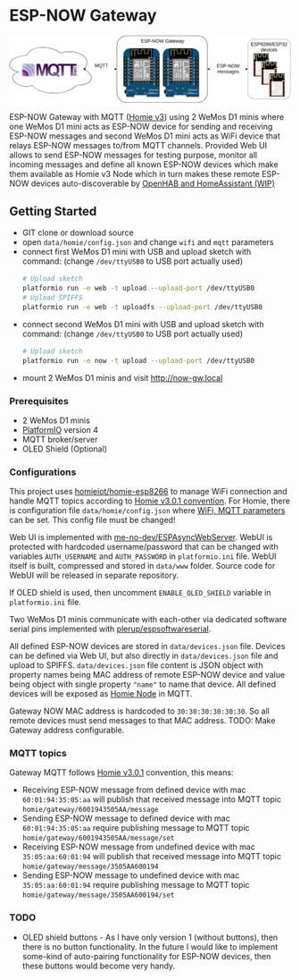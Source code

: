 # ESP-NOW Gateway

![logo]

ESP-NOW Gateway with MQTT ([Homie v3][homie]) using 2 WeMos D1 minis where one WeMos D1 mini acts
as ESP-NOW device for sending and receiving ESP-NOW messages and second WeMos D1 mini acts as WiFi device that relays
ESP-NOW messages to/from MQTT channels. Provided Web UI allows to send ESP-NOW messages for testing purpose, monitor all
incoming messages and define all known ESP-NOW devices which make them available as Homie v3 Node which in turn makes
these remote ESP-NOW devices auto-discoverable by
[OpenHAB and HomeAssistant (WIP)][OpenHAB-homie]

## Getting Started

- GIT clone or download source
- open `data/homie/config.json` and change `wifi` and `mqtt` parameters
- connect first WeMos D1 mini with USB and upload sketch with command: (change `/dev/ttyUSB0` to USB port actually used)
  ```bash
  # Upload sketch
  platformio run -e web -t upload --upload-port /dev/ttyUSB0
  # Upload SPIFFS
  platformio run -e web -t uploadfs --upload-port /dev/ttyUSB0
  ```
- connect second WeMos D1 mini with USB and upload sketch with command: (change `/dev/ttyUSB0` to USB port actually used)
  ```bash
  # Upload sketch
  platformio run -e now -t upload --upload-port /dev/ttyUSB0
  ```
- mount 2 WeMos D1 minis and visit <http://now-gw.local>

### Prerequisites

- 2 WeMos D1 minis
- [PlatformIO][PIO-install] version 4
- MQTT broker/server
- OLED Shield (Optional)

### Configurations

This project uses [homieiot/homie-esp8266][Homie-esp] to manage WiFi connection and handle MQTT topics according to
[Homie v3.0.1 convention][Homie-spec]. For Homie, there is configuration file `data/homie/config.json` where
[WiFi, MQTT parameters][Homie-esp-config] can be set. This config file must be changed!

Web UI is implemented with [me-no-dev/ESPAsyncWebServer][ESPAsyncWebServer]. WebUI is protected with hardcoded
username/password that can be changed with variables `AUTH_USERNAME` and `AUTH_PASSWORD` in `platformio.ini` file.
WebUI itself is built, compressed and stored in `data/www` folder. Source code for WebUI will be released in separate
repository.

If OLED shield is used, then uncomment `ENABLE_OLED_SHIELD` variable in `platformio.ini` file.

Two WeMos D1 minis communicate with each-other via dedicated software serial pins implemented with
[plerup/espsoftwareserial][espsoftwareserial].

All defined ESP-NOW devices are stored in `data/devices.json` file. Devices can be defined via Web UI, but also directly
in `data/devices.json` file and upload to SPIFFS. `data/devices.json` file content is JSON object with property names
being MAC address of remote ESP-NOW device and value being object with single property `"name"` to name that device. All
defined devices will be exposed as [Homie Node][homie-node] in MQTT.

Gateway NOW MAC address is hardcoded to `30:30:30:30:30:30`. So all remote devices must send messages to that MAC
address. TODO: Make Gateway address configurable.

### MQTT topics

Gateway MQTT follows [Homie v3.0.1][Homie] convention, this means:

- Receiving ESP-NOW message from defined device with mac `60:01:94:35:05:aa` will publish that received message into
MQTT topic `homie/gateway/6001943505AA/message`
- Sending ESP-NOW message to defined device with mac `60:01:94:35:05:aa` require publishing message to MQTT topic
`homie/gateway/6001943505AA/message/set`
- Receiving ESP-NOW message from undefined device with mac `35:05:aa:60:01:94` will publish that received message into
MQTT topic `homie/gateway/message/3505AA600194`
- Sending ESP-NOW message to undefined device with mac `35:05:aa:60:01:94` require publishing message to MQTT topic
`homie/gateway/message/3505AA600194/set`

[Homie]: https://homieiot.github.io/
[OpenHAB-homie]: https://homieiot.github.io/implementations/#home-automation
[PIO-install]: https://platformio.org/install/cli
[Homie-esp]: https://github.com/homieiot/homie-esp8266/tree/develop-v3
[Homie-spec]: https://homieiot.github.io/specification/
[Homie-esp-config]: https://homieiot.github.io/homie-esp8266/docs/develop-v3/configuration/json-configuration-file/
[ESPAsyncWebServer]: https://github.com/me-no-dev/ESPAsyncWebServer
[espsoftwareserial]: https://github.com/plerup/espsoftwareserial
[homie-node]: https://github.com/homieiot/convention/blob/develop/convention.md#nodes
[logo]: image.png

### TODO

- OLED shield buttons - As I have only version 1 (without buttons), then there is no button functionality. In the future
I would like to implement some-kind of auto-pairing functionality for ESP-NOW devices, then these buttons would become
very handy.
